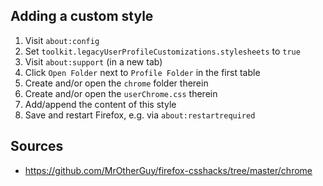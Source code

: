 ## Adding a custom style
1. Visit `about:config`
2. Set `toolkit.legacyUserProfileCustomizations.stylesheets` to `true`
3. Visit `about:support` (in a new tab)
4. Click `Open Folder` next to `Profile Folder` in the first table
5. Create and/or open the `chrome` folder therein
6. Create and/or open the `userChrome.css` therein
7. Add/append the content of this style
8. Save and restart Firefox, e.g. via `about:restartrequired`

## Sources
- https://github.com/MrOtherGuy/firefox-csshacks/tree/master/chrome